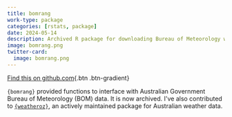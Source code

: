 ```yaml
---
title: bomrang
work-type: package
categories: [rstats, package]
date: 2024-05-14
description: Archived R package for downloading Bureau of Meteorology weather observartions.
image: bomrang.png
twitter-card:
  image: bomrang.png
---
```


[Find this on github.com](https://github.com/ropensci-archive/bomrang){.btn .btn-gradient}

`{bomrang}` provided functions to interface with Australian Government Bureau of Meteorology (BOM) data. It is now archived. I've also contributed to [`{weatheroz}`](/projects/oss/weatheroz), an actively maintained package for Australian weather data.
